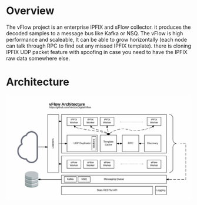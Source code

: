 # Overview
The vFlow project is an enterprise IPFIX and sFlow collector. it produces the decoded samples to a message bus like Kafka
or NSQ. The vFlow is high performance and scaleable, It can be able to grow horizontally (each node can talk through RPC
to find out any missed IPFIX template). there is cloning IPFIX UDP packet feature with spoofing in case you need to have
the IPFIX raw data somewhere else.

# Architecture

![Architecture](/docs/imgs/architecture.gif)

